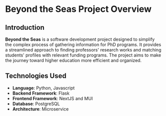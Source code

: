 # Beyond the Seas Project Overview

## Introduction
**Beyond the Seas** is a software development project designed to simplify the complex process of gathering information for PhD programs. It provides a streamlined approach to finding professors' research works and matching students' profiles with relevant funding programs. The project aims to make the journey toward higher education more efficient and organized.

## Technologies Used
- **Language**: Python, Javascript
- **Backend Framework**: Flask
- **Frontend Framework**: NextJS and MUI
- **Database**: PostgreSQL
- **Architecture**: Microservice
